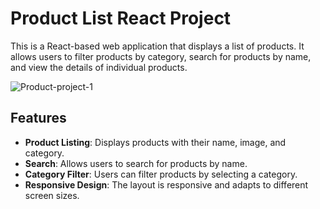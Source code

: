 # Product List React Project

This is a React-based web application that displays a list of products. It allows users to filter products by category, search for products by name, and view the details of individual products.

![Product-project-1](https://github.com/user-attachments/assets/dd1a754a-e84a-46b2-965f-744159347151)


## Features
- **Product Listing**: Displays products with their name, image, and category.
- **Search**: Allows users to search for products by name.
- **Category Filter**: Users can filter products by selecting a category.
- **Responsive Design**: The layout is responsive and adapts to different screen sizes.

  
